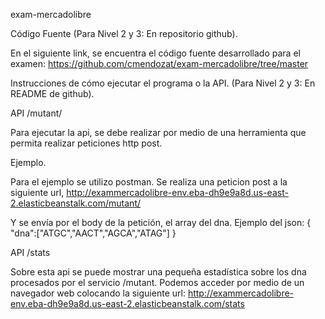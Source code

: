 exam-mercadolibre

Código Fuente (Para Nivel 2 y 3: En repositorio github).

En el siguiente link, se encuentra el código fuente desarrollado para el examen:
https://github.com/cmendozat/exam-mercadolibre/tree/master

Instrucciones de cómo ejecutar el programa o la API. (Para Nivel 2 y 3: En README de
github).

API /mutant/

Para ejecutar la api, se debe realizar por medio de una herramienta que permita realizar peticiones http post.

Ejemplo.

Para el ejemplo se utilizo postman. Se realiza una peticion post a la siguiente url, http://exammercadolibre-env.eba-dh9e9a8d.us-east-2.elasticbeanstalk.com/mutant/

Y se envía por el body de la petición, el array del dna.
Ejemplo del json:
{
    "dna":["ATGC","AACT","AGCA","ATAG"]
}

API /stats

Sobre esta api se puede mostrar una pequeña estadística sobre los dna procesados por el servicio /mutant.  Podemos acceder por medio de un navegador web colocando la siguiente url: http://exammercadolibre-env.eba-dh9e9a8d.us-east-2.elasticbeanstalk.com/stats

